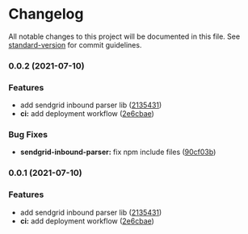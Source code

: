 # Changelog

All notable changes to this project will be documented in this file. See [standard-version](https://github.com/conventional-changelog/standard-version) for commit guidelines.

### 0.0.2 (2021-07-10)


### Features

* add sendgrid inbound parser lib ([2135431](https://github.com/feryardiant/firebase-app/commit/2135431cd99bf0e1a621aadc2331190c8221ba51))
* **ci:** add deployment workflow ([2e6cbae](https://github.com/feryardiant/firebase-app/commit/2e6cbaedd666ed5d7c9decb3d5a9e5f555b2f40d))


### Bug Fixes

* **sendgrid-inbound-parser:** fix npm include files ([90cf03b](https://github.com/feryardiant/firebase-app/commit/90cf03bebcf3a829782cdd99545f2a6ca05639aa))

### 0.0.1 (2021-07-10)


### Features

* add sendgrid inbound parser lib ([2135431](https://github.com/feryardiant/firebase-app/commit/2135431cd99bf0e1a621aadc2331190c8221ba51))
* **ci:** add deployment workflow ([2e6cbae](https://github.com/feryardiant/firebase-app/commit/2e6cbaedd666ed5d7c9decb3d5a9e5f555b2f40d))
